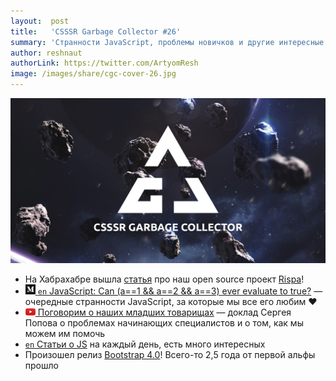 ```yaml
---
layout:  post
title:   'CSSSR Garbage Collector #26'
summary: 'Странности JavaScript, проблемы новичков и другие интересные материалы из наших чатов'
author: reshnaut
authorLink: https://twitter.com/ArtyomResh
image: /images/share/cgc-cover-26.jpg
---
```


[github]: /images/icons/github.png
[medium]: /images/icons/medium.png
[yt]: /images/icons/youtube.png

![CSSSR Garbage Collector](/images/share/cgc-cover-26.jpg)

- На Хабрахабре вышла [статья](https://habrahabr.ru/post/346926/!) про наш open source проект [Rispa](https://rispa.io/)!
- [![medium] `en` JavaScript: Can (a==1 && a==2 && a==3) ever evaluate to true?](https://codeburst.io/javascript-can-a-1-a-2-a-3-ever-evaluate-to-true-aca13ff4462d) — очередные странности JavaScript, за которые мы все его любим  ❤️
- [![yt] Поговорим о наших младших товарищах](https://www.youtube.com/watch?v=bEWLTQYIcYE) — доклад Сергея Попова о проблемах начинающих специалистов и о том, как мы можем им помочь
- [`en` Статьи о JS](https://www.javascriptjanuary.com/) на каждый день, есть много интересных
- Произошел релиз [Bootstrap 4.0](https://blog.getbootstrap.com/2018/01/18/bootstrap-4/)! Всего-то 2,5 года от первой альфы прошло

